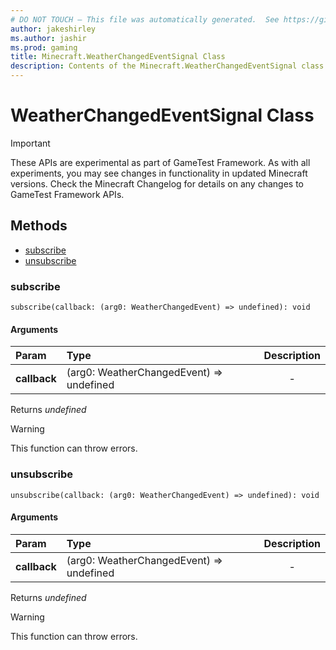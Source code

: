 ```yaml
---
# DO NOT TOUCH — This file was automatically generated.  See https://github.com/Mojang/MinecraftScriptingApiDocsGenerator to modify descriptions, examples, etc.
author: jakeshirley
ms.author: jashir
ms.prod: gaming
title: Minecraft.WeatherChangedEventSignal Class
description: Contents of the Minecraft.WeatherChangedEventSignal class.
---
```

# WeatherChangedEventSignal Class
>[!IMPORTANT]
>These APIs are experimental as part of GameTest Framework. As with all experiments, you may see changes in functionality in updated Minecraft versions. Check the Minecraft Changelog for details on any changes to GameTest Framework APIs.

## Methods
- [subscribe](#subscribe)
- [unsubscribe](#unsubscribe)
  
### **subscribe**
`
subscribe(callback: (arg0: WeatherChangedEvent) => undefined): void
`

#### Arguments
| Param | Type | Description |
| :--- | :--- | :---: |
| **callback** | (arg0: WeatherChangedEvent) => undefined | - |

Returns *undefined*

> [!WARNING]
> This function can throw errors.

### **unsubscribe**
`
unsubscribe(callback: (arg0: WeatherChangedEvent) => undefined): void
`

#### Arguments
| Param | Type | Description |
| :--- | :--- | :---: |
| **callback** | (arg0: WeatherChangedEvent) => undefined | - |

Returns *undefined*

> [!WARNING]
> This function can throw errors.

